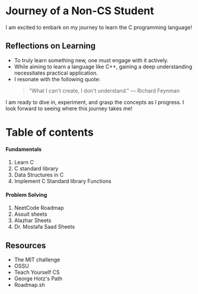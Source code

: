 # Journey of a Non-CS Student

I am excited to embark on my journey to learn the C programming language!

## Reflections on Learning

- To truly learn something new, one must engage with it actively.
- While aiming to learn a language like C++, gaining a deep understanding necessitates practical application.
- I resonate with the following quote:
  > "What I can't create, I don't understand." — Richard Feynman

I am ready to dive in, experiment, and grasp the concepts as I progress. I look forward to seeing where this journey takes me!


# Table of contents
#### Fundamentals
<ol>
    <li>Learn C</li>
    <li>C standard library</li>
    <li>Data Structures in C</li>
    <li>Implement C Standard library Functions</li>
</ol>

#### Problem Solving
1. NeetCode Roadmap
2. Assuit sheets
3. Alazhar Sheets
4. Dr. Mostafa Saad Sheets
    
## Resources
- The MIT challenge
- OSSU
- Teach Yourself CS
- George Hotz's Path
- Roadmap.sh
